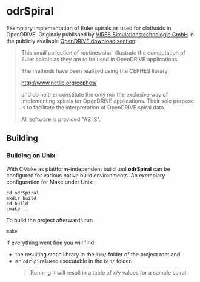 # odrSpiral
Exemplary implementation of Euler spirals as used for clothoids in OpenDRIVE. Originaly published by [VIRES Simulationstechnologie GmbH](https://vires.com/) in the publicly available [OpenDRIVE download section](http://opendrive.org/download.html):

> This small collection of routines shall illustrate the computation of Euler spirals as they are to be used in OpenDRIVE applications.
>  
> The methods have been realized using the CEPHES library 
> 
> http://www.netlib.org/cephes/
>
> and do neither constitute the only nor the exclusive way of implementing spirals for OpenDRIVE applications. Their sole purpose is to facilitate the interpretation of OpenDRIVE spiral data.
>
> All software is provided "AS IS".

## Building
### Building on Unix
With CMake as plattform-independent build tool **odrSpiral** can be configured for various native build environments. An exemplary configuration for Make under Unix:
```
cd odrSpiral
mkdir build
cd build
cmake ..
```
To build the project afterwards run
```
make
```
If everything went fine you will find 
- the resulting static library in the `lib/` folder of the project root and 
- an `odrSpiralDemo` executable in the `bin/` folder.
  > Running it will result in a table of x/y values for a sample spiral.